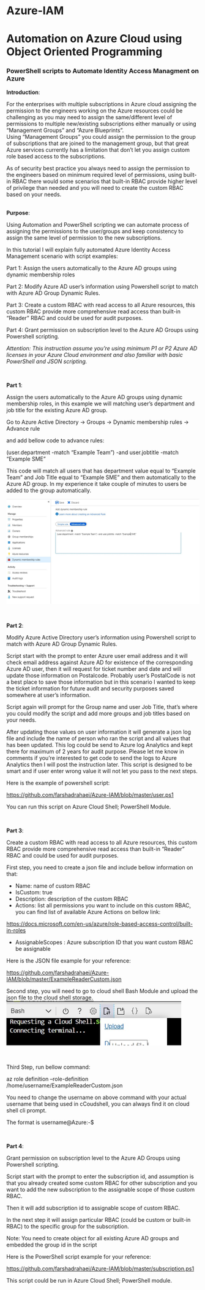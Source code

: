# Azure-IAM
<h1>Automation on Azure Cloud using Object Oriented Programming</h1>

<h3>PowerShell scripts to Automate Identity Access Managment on Azure</h3>



**Introduction**:

For the enterprises with multiple subscriptions in Azure cloud assigning the permission to the engineers working on the Azure resources could be challenging as you may need to assign the same/different level of permissions to multiple new/existing subscriptions either manually or using “Management Groups” and “Azure Blueprints”. <br />
Using “Management Groups” you could assign the permission to the group of subscriptions that are joined to the management group, but that great Azure services currently has a limitation that don’t let you assign custom role based access to the subscriptions.<br />

As of security best practice you always need to assign the permission to the engineers based on minimum required level of permissions, using built-in RBAC there would some scenarios that built-in RBAC provide higher level of privilege than needed and you will need to create the custom RBAC based on your needs.<br />
<br />



**Purpose**:

Using Automation and PowerShell scripting we can automate process of assigning the permissions to the user/groups and keep consistency to assign the same level of permission to the new subscriptions.<br />

In this tutorial I will explain fully automated Azure Identity Access Management scenario with script examples:

Part 1: Assign the users automatically to the Azure AD groups using dynamic membership roles

Part 2: Modify Azure AD user’s information using Powershell script to match with Azure AD Group Dynamic Rules.

Part 3:  Create a custom RBAC with read access to all Azure resources, this custom RBAC provide more comprehensive read access than built-in “Reader” RBAC and could be used for audit purposes.

Part 4: Grant permission on subscription level to the Azure AD Groups using Powershell scripting.


*Attention: This instruction assume you’re using minimum P1 or P2 Azure AD licenses in your Azure Cloud environment and also familiar with basic PowerShell and JSON scripting.*



<br />

  
**Part 1**:

Assign the users automatically to the Azure AD groups using dynamic membership roles, in this example we will matching user’s department and job title for the existing Azure AD group.<br />

Go to Azure Active Directory → Groups → Dynamic membership rules → Advance rule <br />

and add bellow code to advance rules:<br />

(user.department -match “Example Team”) -and user.jobtitle -match “Example SME” <br />

This code will match all users that has department value equal to “Example Team” and Job Title equal to “Example SME” and them automatically to the Azure AD group. In my experience it take couple of minutes to users be added to the group automatically. <br />


![Dynamic Membership rule](https://github.com/farshadrahaei/Azure-IAM/blob/master/dynamic%20membership%20rule.jpg)

<br />

  
**Part 2**: 

Modify Azure Active Directory user’s information using Powershell script to match with Azure AD Group Dynamic Rules. <br />

Script start with the prompt to enter Azure user email address and it will check email address against Azure AD for existence of the corresponding Azure AD user, then it will request for ticket number and date and will update those information on Postalcode. Probably user’s PostalCode is not a best place to save those information but in this scenario I wanted to keep the ticket information for future audit and security purposes saved somewhere at user’s information. <br />

Script again will prompt for the Group name and user Job Title, that’s where you could modify the script and add more groups and job titles based on your needs. <br />

After updating those values on user information it will generate a json log file and include the name of person who ran the script and all values that has been updated. This log could be send to Azure log Analytics and kept there for maximum of 2 years for audit purpose. Please let me know in comments if you’re interested to get code to send the logs to Azure Analytics then I will post the instruction later. This script is designed to be smart and if user enter wrong value it will not let you pass to the next steps. <br />

Here is the example of powershell script: <br />


https://github.com/farshadrahaei/Azure-IAM/blob/master/user.ps1

You can run this script on Azure Cloud Shell; PowerShell Module.

<br />

  
**Part 3**:  

Create a custom RBAC with read access to all Azure resources, this custom RBAC provide more comprehensive read access than built-in “Reader” RBAC and could be used for audit purposes.<br />


First step, you need to create a json file and include bellow information on that:
- Name: name of custom RBAC
- IsCustom: true
- Description: description of the custom RBAC
- Actions: list all permissions you want to include on this custom RBAC, you can find list of available Azure Actions on bellow link:

https://docs.microsoft.com/en-us/azure/role-based-access-control/built-in-roles

- AssignableScopes : Azure subscription ID that you want custom RBAC be assignable

Here is the JSON file example for your reference:

https://github.com/farshadrahaei/Azure-IAM/blob/master/ExampleReaderCustom.json


Second step, you will need to go to cloud shell Bash Module and upload the json file to the cloud shell storage. 
![Upload file to Azure CloudShell](https://github.com/farshadrahaei/Azure-IAM/blob/master/cloudshell%20bash%20upload.jpg)

<br />

Third Step, run bellow command:<br />

az role definition –role-definition /home/username/ExampleReaderCustom.json 
<br />

You need to change the username on above command with your actual username that being used in cCoudshell, you can always find it on cloud shell cli prompt. <br />

The format is    username@Azure:-$  

<br />

  
**Part 4**: 

Grant permission on subscription level to the Azure AD Groups using Powershell scripting.<br />

Script start with the prompt to enter the subscription id, and assumption is that you already created some custom RBAC for other subscription and you want to add the new subscription to the assignable scope of those custom RBAC. <br />

Then it will add subscription id to assignable scope of custom RBAC.<br />

In the next step it will assign particular RBAC (could be custom or built-in RBAC) to the specific group for the subscription.<br />


Note: You need to create object for all existing Azure AD groups and embedded the group id in the script <br />


Here is the PowerShell script example for your reference: <br />


https://github.com/farshadrahaei/Azure-IAM/blob/master/subscription.ps1 <br />


This script could be run in Azure Cloud Shell; PowerShell module.





